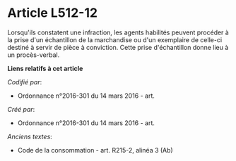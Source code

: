 # Article L512-12

Lorsqu'ils constatent une infraction, les agents habilités peuvent procéder à la prise d'un échantillon de la marchandise ou
d'un exemplaire de celle-ci destiné à servir de pièce à conviction. Cette prise d'échantillon donne lieu à un procès-verbal.

**Liens relatifs à cet article**

_Codifié par_:

  - Ordonnance n°2016-301 du 14 mars 2016 - art.

_Créé par_:

  - Ordonnance n°2016-301 du 14 mars 2016 - art.

_Anciens textes_:

  - Code de la consommation - art. R215-2, alinéa 3 (Ab)
